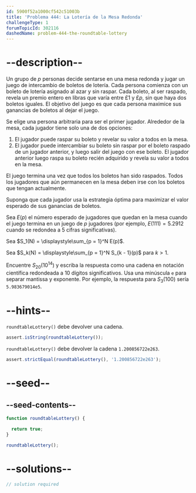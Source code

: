 ```yaml
---
id: 5900f52a1000cf542c51003b
title: 'Problema 444: La Lotería de la Mesa Redonda'
challengeType: 1
forumTopicId: 302116
dashedName: problem-444-the-roundtable-lottery
---
```


# --description--

Un grupo de $p$ personas decide sentarse en una mesa redonda y jugar un juego de intercambio de boletos de lotería. Cada persona comienza con un boleto de lotería asignado al azar y sin raspar. Cada boleto, al ser raspado, revela un premio entero en libras que varía entre £1 y £$p$, sin que haya dos boletos iguales. El objetivo del juego es que cada persona maximice sus ganancias de boletos al dejar el juego.

Se elige una persona arbitraria para ser el primer jugador. Alrededor de la mesa, cada jugador tiene solo una de dos opciones:

1.  El jugador puede raspar su boleto y revelar su valor a todos en la mesa.
2.  El jugador puede intercambiar su boleto sin raspar por el boleto raspado de un jugador anterior, y luego salir del juego con ese boleto. El jugador anterior luego raspa su boleto recién adquirido y revela su valor a todos en la mesa.

El juego termina una vez que todos los boletos han sido raspados. Todos los jugadores que aún permanecen en la mesa deben irse con los boletos que tengan actualmente.

Suponga que cada jugador usa la estrategia óptima para maximizar el valor esperado de sus ganancias de boletos.

Sea $E(p)$ el número esperado de jugadores que quedan en la mesa cuando el juego termina en un juego de $p$ jugadores (por ejemplo, $E(111) = 5.2912$ cuando se redondea a 5 cifras significativas).

Sea $S_1(N) = \displaystyle\sum_{p = 1}^N E(p)$.

Sea $S_k(N) = \displaystyle\sum_{p = 1}^N S_{k - 1}(p)$ para $k > 1$.

Encuentre $S_{20}({10}^{14})$ y escriba la respuesta como una cadena en notación científica redondeada a 10 dígitos significativos. Usa una minúscula `e` para separar mantissa y exponente. Por ejemplo, la respuesta para $S_3(100)$ sería `5.983679014e5`.

# --hints--

`roundtableLottery()` debe devolver una cadena.

```js
assert.isString(roundtableLottery());
```

`roundtableLottery()` debe devolver la cadena `1.200856722e263`.

```js
assert.strictEqual(roundtableLottery(), '1.200856722e263');
```

# --seed--

## --seed-contents--

```js
function roundtableLottery() {

  return true;
}

roundtableLottery();
```

# --solutions--

```js
// solution required
```
